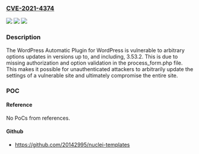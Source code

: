 ### [CVE-2021-4374](https://cve.mitre.org/cgi-bin/cvename.cgi?name=CVE-2021-4374)
![](https://img.shields.io/static/v1?label=Product&message=WordPress%20Automatic%20Plugin&color=blue)
![](https://img.shields.io/static/v1?label=Version&message=*%3C%203.53.3%20&color=brighgreen)
![](https://img.shields.io/static/v1?label=Vulnerability&message=CWE-862%20Missing%20Authorization&color=brighgreen)

### Description

The WordPress Automatic Plugin for WordPress is vulnerable to arbitrary options updates in versions up to, and including, 3.53.2. This is due to missing authorization and option validation in the process_form.php file. This makes it possible for unauthenticated attackers to arbitrarily update the settings of a vulnerable site and ultimately compromise the entire site.

### POC

#### Reference
No PoCs from references.

#### Github
- https://github.com/20142995/nuclei-templates

